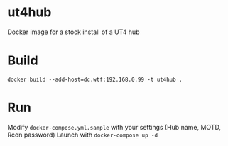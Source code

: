 # ut4hub
Docker image for a stock install of a UT4 hub

# Build
`docker build --add-host=dc.wtf:192.168.0.99 -t ut4hub .`

# Run
Modify `docker-compose.yml.sample` with your settings (Hub name, MOTD, Rcon password)
Launch with `docker-compose up -d`
